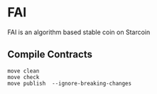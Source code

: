 # FAI
FAI is an algorithm based stable coin on Starcoin

## Compile Contracts

```
move clean
move check 
move publish  --ignore-breaking-changes
```
